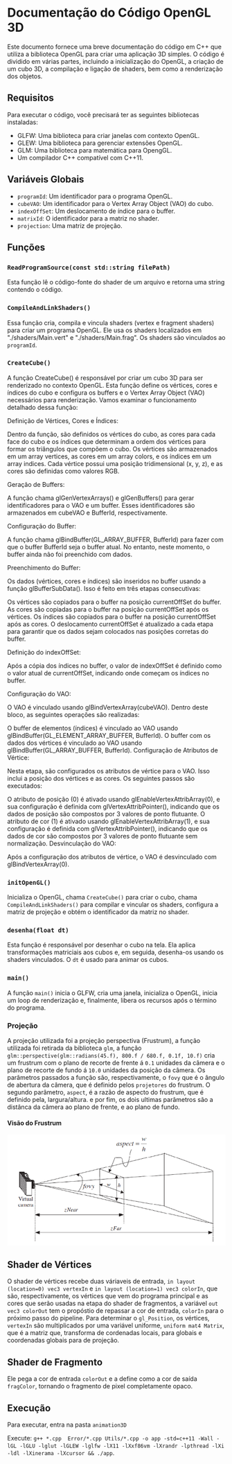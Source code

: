 # Documentação do Código OpenGL 3D

Este documento fornece uma breve documentação do código em C++ que utiliza a biblioteca OpenGL para criar uma aplicação 3D simples. O código é dividido em várias partes, incluindo a inicialização do OpenGL, a criação de um cubo 3D, a compilação e ligação de shaders, bem como a renderização dos objetos.

## Requisitos

Para executar o código, você precisará ter as seguintes bibliotecas instaladas:

- GLFW: Uma biblioteca para criar janelas com contexto OpenGL.
- GLEW: Uma biblioteca para gerenciar extensões OpenGL.
- GLM: Uma biblioteca para matemática para OpengGL.
- Um compilador C++ compatível com C++11.


## Variáveis Globais

- `programId`: Um identificador para o programa OpenGL.
- `cubeVAO`: Um identificador para o Vertex Array Object (VAO) do cubo.
- `indexOffSet`: Um deslocamento de índice para o buffer.
- `matrixId`: O identificador para a matriz no shader.
- `projection`: Uma matriz de projeção.

## Funções

### `ReadProgramSource(const std::string filePath)`

Esta função lê o código-fonte do shader de um arquivo e retorna uma string contendo o código.

### `CompileAndLinkShaders()`

Essa função cria, compila e vincula shaders (vertex e fragment shaders) para criar um programa OpenGL. Ele usa os shaders localizados em "./shaders/Main.vert" e "./shaders/Main.frag". Os shaders são vinculados ao `programId`.

### `CreateCube()`

A função CreateCube() é responsável por criar um cubo 3D para ser renderizado no contexto OpenGL. Esta função define os vértices, cores e índices do cubo e configura os buffers e o Vertex Array Object (VAO) necessários para renderização. Vamos examinar o funcionamento detalhado dessa função:

Definição de Vértices, Cores e Índices:

Dentro da função, são definidos os vértices do cubo, as cores para cada face do cubo e os índices que determinam a ordem dos vértices para formar os triângulos que compõem o cubo. Os vértices são armazenados em um array vertices, as cores em um array colors, e os índices em um array indices. Cada vértice possui uma posição tridimensional (x, y, z), e as cores são definidas como valores RGB.

Geração de Buffers:

A função chama glGenVertexArrays() e glGenBuffers() para gerar identificadores para o VAO e um buffer. Esses identificadores são armazenados em cubeVAO e BufferId, respectivamente.

Configuração do Buffer:

A função chama glBindBuffer(GL_ARRAY_BUFFER, BufferId) para fazer com que o buffer BufferId seja o buffer atual. No entanto, neste momento, o buffer ainda não foi preenchido com dados.

Preenchimento do Buffer:

Os dados (vértices, cores e índices) são inseridos no buffer usando a função glBufferSubData(). Isso é feito em três etapas consecutivas:

Os vértices são copiados para o buffer na posição currentOffSet do buffer.
As cores são copiadas para o buffer na posição currentOffSet após os vértices.
Os índices são copiados para o buffer na posição currentOffSet após as cores.
O deslocamento currentOffSet é atualizado a cada etapa para garantir que os dados sejam colocados nas posições corretas do buffer.

Definição do indexOffSet:

Após a cópia dos índices no buffer, o valor de indexOffSet é definido como o valor atual de currentOffSet, indicando onde começam os índices no buffer.

Configuração do VAO:

O VAO é vinculado usando glBindVertexArray(cubeVAO). Dentro deste bloco, as seguintes operações são realizadas:

O buffer de elementos (índices) é vinculado ao VAO usando glBindBuffer(GL_ELEMENT_ARRAY_BUFFER, BufferId).
O buffer com os dados dos vértices é vinculado ao VAO usando glBindBuffer(GL_ARRAY_BUFFER, BufferId).
Configuração de Atributos de Vértice:

Nesta etapa, são configurados os atributos de vértice para o VAO. Isso inclui a posição dos vértices e as cores. Os seguintes passos são executados:

O atributo de posição (0) é ativado usando glEnableVertexAttribArray(0), e sua configuração é definida com glVertexAttribPointer(), indicando que os dados de posição são compostos por 3 valores de ponto flutuante.
O atributo de cor (1) é ativado usando glEnableVertexAttribArray(1), e sua configuração é definida com glVertexAttribPointer(), indicando que os dados de cor são compostos por 3 valores de ponto flutuante sem normalização.
Desvinculação do VAO:

Após a configuração dos atributos de vértice, o VAO é desvinculado com glBindVertexArray(0).

### `initOpenGL()`

Inicializa o OpenGL, chama `CreateCube()` para criar o cubo, chama `CompileAndLinkShaders()` para compilar e vincular os shaders, configura a matriz de projeção e obtém o identificador da matriz no shader.

### `desenha(float dt)`

Esta função é responsável por desenhar o cubo na tela. Ela aplica transformações matriciais aos cubos e, em seguida, desenha-os usando os shaders vinculados. O `dt` é usado para animar os cubos.

### `main()`

A função `main()` inicia o GLFW, cria uma janela, inicializa o OpenGL, inicia um loop de renderização e, finalmente, libera os recursos após o término do programa.

###  Projeção
A projeção utilizada foi a projeção perspectiva (Frustrum), a função utilizada foi retirada da biblioteca `glm`, a função `glm::perspective(glm::radians(45.f), 800.f / 680.f, 0.1f, 10.f)` cria um frustrum
com o plano de recorte de frente á `0.1` unidades da câmera e o plano de recorte de fundo á `10.0` unidades da posição da câmera. Os parâmetros passados a função são, respectivamente, o `fovy` que é o 
ângulo de abertura da câmera, que é definido pelos `projetores` do frustrum. O segundo parâmetro, `aspect`, é a razão de aspecto do frustrum, que é definido pela, largura/altura. e por fim, os dois ultimas parâmetros
são a distânca da câmera ao plano de frente, e ao plano de fundo.

#### Visão do Frustrum
<img src="ImagensReadme/A-viewing-frustum-defined-in-OpenGL-to-emulate-the-real-camera.png">

## Shader de Vértices
O shader de vértices recebe duas váriaveis de entrada, 
`in layout (location=0) vec3 vertexIn` e 
`in layout (location=1) vec3 colorIn`, que são, respectivamente, 
os vértices que vem do programa principal e as cores que serão usadas na etapa do shader de fragmentos, a variável `out vec3 colorOut` tem o propóstio
de repassar a cor de entrada, `colorIn` para o próximo passo do pipeline. Para determinar o `gl_Position`, os vértices, `vertexIn` são multiplicados 
por uma variável uniforme, `uniform mat4 Matrix`, que é a matriz que, transforma de cordenadas locais, para globais e coordenadas globais para de projeção.

## Shader de Fragmento
Ele pega a cor de entrada `colorOut` e a define como a cor de saída 
`fragColor`, tornando o fragmento de pixel completamente opaco.

## Execução

Para executar, entra na pasta `animation3D`

Execute:
`g++ *.cpp  Error/*.cpp Utils/*.cpp -o app -std=c++11 -Wall -lGL -lGLU -lglut -lGLEW -lglfw -lX11 -lXxf86vm -lXrandr -lpthread -lXi -ldl -lXinerama -lXcursor && ./app`.


